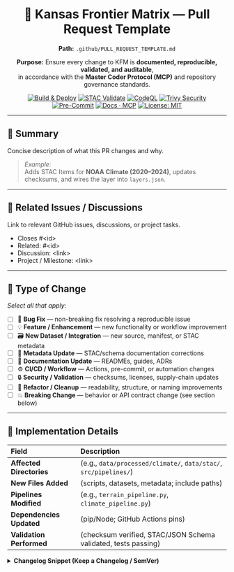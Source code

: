 <div align="center">

# 🚀 Kansas Frontier Matrix — Pull Request Template  
**Path:** `.github/PULL_REQUEST_TEMPLATE.md`

**Purpose:** Ensure every change to KFM is **documented, reproducible, validated, and auditable**,  
in accordance with the **Master Coder Protocol (MCP)** and repository governance standards.

[![Build & Deploy](https://github.com/bartytime4life/Kansas-Frontier-Matrix/actions/workflows/site.yml/badge.svg)](../.github/workflows/site.yml)
[![STAC Validate](https://github.com/bartytime4life/Kansas-Frontier-Matrix/actions/workflows/stac-validate.yml/badge.svg)](../.github/workflows/stac-validate.yml)
[![CodeQL](https://github.com/bartytime4life/Kansas-Frontier-Matrix/actions/workflows/codeql.yml/badge.svg)](../.github/workflows/codeql.yml)
[![Trivy Security](https://github.com/bartytime4life/Kansas-Frontier-Matrix/actions/workflows/trivy.yml/badge.svg)](../.github/workflows/trivy.yml)
[![Pre-Commit](https://img.shields.io/badge/pre--commit-enabled-brightgreen.svg)](https://pre-commit.com/)
[![Docs · MCP](https://img.shields.io/badge/Docs-MCP-blue.svg)](../docs/)
[![License: MIT](https://img.shields.io/badge/License-MIT-green.svg)](../LICENSE)

</div>

---

## 🧩 Summary

Concise description of what this PR changes and why.

> _Example:_  
> Adds STAC Items for **NOAA Climate (2020–2024)**, updates checksums, and wires the layer into `layers.json`.

---

## 🔄 Related Issues / Discussions

Link to relevant GitHub issues, discussions, or project tasks.

- Closes #\<id\>
- Related: #\<id\>  
- Discussion: \<link\>
- Project / Milestone: \<link\>

---

## 🧠 Type of Change

_Select all that apply:_

- [ ] 🐛 **Bug Fix** — non-breaking fix resolving a reproducible issue  
- [ ] 💡 **Feature / Enhancement** — new functionality or workflow improvement  
- [ ] 🗃️ **New Dataset / Integration** — new source, manifest, or STAC metadata  
- [ ] 🧩 **Metadata Update** — STAC/schema documentation corrections  
- [ ] 📖 **Documentation Update** — READMEs, guides, ADRs  
- [ ] ⚙️ **CI/CD / Workflow** — Actions, pre-commit, or automation changes  
- [ ] 🔒 **Security / Validation** — checksums, licenses, supply-chain updates  
- [ ] 🧹 **Refactor / Cleanup** — readability, structure, or naming improvements  
- [ ] 💥 **Breaking Change** — behavior or API contract change (see section below)

---

## 🧮 Implementation Details

| Field | Description |
|:--|:--|
| **Affected Directories** | (e.g., `data/processed/climate/`, `data/stac/`, `src/pipelines/`) |
| **New Files Added** | (scripts, datasets, metadata; include paths) |
| **Pipelines Modified** | (e.g., `terrain_pipeline.py`, `climate_pipeline.py`) |
| **Dependencies Updated** | (pip/Node; GitHub Actions pins) |
| **Validation Performed** | (checksum verified, STAC/JSON Schema validated, tests passing) |

<details><summary><b>Changelog Snippet (Keep a Changelog / SemVer)</b></summary>

```markdown
### Added
- NOAA Climate 2020–2024 STAC items; wired to web layers

### Changed
- Updated `layers.json` to include climate overlays with temporal filters

### Fixed
- Corrected CRS metadata for `soil_survey_1967` item

### Security
- Bumped `actions/setup-node@v4` (pinned) and refreshed GH cache keys

</details>



⸻

✅ Checklist (MCP + CI/CD Compliance)

🧠 Documentation-First
	•	Updated/added README.md for affected directories
	•	Added or revised STAC metadata (Items/Collections)
	•	Documented sources in data/sources/*.json (with last_verified)

🔄 Reproducibility
	•	Ran make <target> successfully (list targets in comments)
	•	Regenerated checksums for new/changed artifacts
	•	Outputs are deterministic (same input → same output)

🧩 Open Standards
	•	STAC validation passes (stac-validator)
	•	Only open formats used (COG, GeoTIFF, GeoJSON, CSV, JSON, NetCDF)
	•	Naming/Schema follow MCP conventions

🔍 Provenance
	•	Source links in data/sources/*.json + citation/license included
	•	Updated provenance chains when lineage changed
	•	SHA-256 checksums added/updated

🧾 Auditability
	•	All workflows green (site, stac-validate, codeql, trivy, pre-commit)
	•	Logs available in data/work/logs/ (or linked as artifacts)
	•	Peer review requested (@core-maintainers)

⸻

🧰 Validation Commands (Examples)

# Validate STAC structure
make stac-validate

# Rebuild specific pipeline
make terrain

# Compute/refresh checksums
make checksums

# Lint + unit tests
pre-commit run --all-files

# Build docs/site locally
make site && open _site/index.html

<details><summary><b>gh CLI / Advanced</b></summary>


# Trigger workflow manually
gh workflow run stac-validate.yml

# Inspect latest runs
gh run list

# Download validation artifact
gh run download --name "stac-report.json"

</details>



⸻

📎 Supporting Artifacts

Type	Reference
Logs	data/work/logs/<domain>_etl_debug.log
Checksums	data/checksums/<domain>/*.sha256
STAC Item(s)	data/stac/<domain>/*.json
Visuals / Thumbnails	data/processed/metadata/<domain>/thumbnails/
Screenshots	(attach below)


⸻

🧪 Test & QA Notes
	•	Unit / integration test coverage: %
	•	Manual QA steps:
	1.	…
	2.	…
	•	Performance considerations (if any): …

⸻

🧠 MCP Compliance Summary

MCP Principle	Implementation Verified
Documentation-first	🗹 Updated README/metadata/manifest
Reproducibility	🗹 Deterministic pipelines + checksum outputs
Open Standards	🗹 Formats adhere to public specs
Provenance	🗹 Source, checksum, and STAC links verified
Auditability	🗹 CI/SARIF logs retained and green


⸻

♿ Accessibility (If UI Changes)
	•	Keyboard navigation verified (focus order, skip links)
	•	Color contrast ≥ 4.5:1 (light/dark)
	•	ARIA roles/labels added or updated
	•	prefers-reduced-motion respected

⸻

🔒 Security / Licensing
	•	No secrets committed; env handled via Actions Secrets
	•	Licenses verified for datasets and code dependencies
	•	SBOM / supply-chain (actions pinned, dependencies scanned)
	•	CVE scan clean (CodeQL/Trivy)

⸻

💥 Breaking Changes (If Any)

Describe the breaking change and the migration steps required.
	•	Impact: (who/what breaks)
	•	Migration: (step-by-step)
	•	Deprecation period: (date/version)

⸻

🔖 Labels & Automation

Suggest labels to help triage and automation:

area:data, area:web, type:feature, type:bug, security, docs, priority:p1, good-first-issue

⸻

🧩 Reviewer Checklist (Maintainers)
	•	All CI workflows pass
	•	No schema violations detected
	•	Checksums verified and updated
	•	Documentation conforms to MCP standards
	•	Code readability + formatting confirmed
	•	Datasets linked in STAC catalog
	•	License/provenance validated
	•	(If UI) Accessibility verified

⸻

🧭 PR Validation Flow (Reference)

flowchart TD
  A([Open PR]) --> B([Pre-Commit Lint + Tests])
  B --> C([STAC + JSON Schema Validation])
  C --> D([CodeQL + Trivy Security])
  D --> E([Preview Build / Site])
  E --> F([Reviewer Approval])
  F --> G([Auto-Merge + Provenance Archival])

  classDef node fill:#fafafa,stroke:#555,color:#111;
  class A,B,C,D,E,F,G node;

<!-- END OF MERMAID -->



⸻

📊 Release Notes (Preview)

Optional: Provide a short entry suitable for the CHANGELOG / Release Notes.

	•	Add: NOAA Climate 2020–2024 STAC items and layers
	•	Change: CRS metadata corrections for soil_survey_1967
	•	Security: Pin actions/setup-node@v4 and refresh caches

⸻

✍️ Additional Comments

(Notes for reviewers, edge cases, known limitations, follow-ups, or backport plans.)

⸻

Kansas Frontier Matrix — “Every Pull Request Builds the Past, Present, and Future.”

